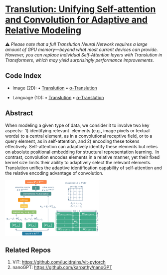 # [Translution: Unifying Self-attention and Convolution for Adaptive and Relative Modeling](https://www.techrxiv.org/users/867895/articles/1291580-translution-unifying-self-attention-and-convolution-for-adaptive-and-relative-modeling)

⚠️ *Please note that a full Translution Neural Network requires a large amount of GPU memory—beyond what most current devices can provide.
However, you can replace individual Self-Attention layers with Translution in Transformers, which may yield surprisingly performance improvements.*

## Code Index 
* Image (2D): • [Translution](https://github.com/hehefan/Translution/blob/main/ViT/models/translution.py)   • [α-Translution](https://github.com/hehefan/Translution/blob/main/ViT/models/alpha_translution.py)

* Language (1D): • [Translution](https://github.com/hehefan/Translution/blob/main/GPT/models/translution.py)   • [α-Translution](https://github.com/hehefan/Translution/blob/main/GPT/models/alpha_translution.py)

## Abstract

When modeling a given type of data, we consider it to involve two key aspects:  1) identifying relevant  elements (e.g., image pixels or textual words) to a central element, as in a convolutional receptive field, or to a query element, as in self-attention, and 2) encoding these tokens effectively. Self-attention can adaptively identify these elements but relies on absolute positional embedding for structural representation learning.  In contrast, convolution encodes elements in a relative manner, yet their fixed kernel size limits their ability to adaptively select the relevant elements. Translution unifies the adaptive identification capability of self-attention and the relative encoding advantage of convolution. 

<img src="https://github.com/hehefan/Translution/blob/main/imgs/Translution.png"  width="60%" />



## Related Repos
1. ViT: https://github.com/lucidrains/vit-pytorch
2. nanoGPT: https://github.com/karpathy/nanoGPT
